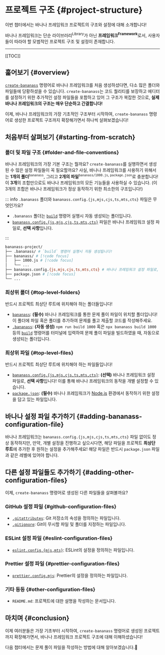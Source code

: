 # 프로젝트 구조 {#project-structure}

이번 챕터에서는 바나나 프레임워크 프로젝트의 구조와 설정에 대해 소개합니다!

바나나 프레임워크는 단순 라이브러리<sup>Library</sup>가 아닌 <strong>프레임워크<sup>Framework</sup></strong>로서, 사용자들이 따라야 할 모범적인 프로젝트 구조 및 설정이 존재합니다.

---

[[TOC]]

## 훑어보기 {#overview}

[`create-bananass`](../get-started/installation#getting-started-with-create-bananass) 명령어로 바나나 프레임워크를 처음 생성하셨다면, 다소 많은 폴더와 파일들에 당황하셨을 수 있습니다. `create-bananass`는 코드 퀄리티를 보장하고 에디터를 설정하기 위한 추가적인 설정 파일들을 포함하고 있어 그 구조가 복잡한 것으로, **실제 바나나 프레임워크의 구조는 매우 단순하고 간결합니다!**

이제, 바나나 프레임워크의 가장 기초적인 구조부터 시작하여, `create-bananass` 명령어로 생성한 프로젝트 구조까지 확장해가면서 하나씩 살펴보겠습니다!

## 처음부터 살펴보기 {#starting-from-scratch}

### 폴더 및 파일 구조 {#folder-and-file-conventions}

바나나 프레임워크의 가장 기본 구조는 뭘까요? `create-bananass`를 실행하면서 생성된 수 많은 설정 파일들이 꼭 필요할까요? 사실, 바나나 프레임워크를 사용하기 위해서는 **1개의 폴더**<sup>`bananass`</sup>, 그리고 **2개의 파일**<sup>`bananass/1000.js`, `package.json`</sup>로 충분합니다! 이 **3개**의 조합만으로도 바나나 프레임워크의 모든 기능들을 사용하실 수 있습니다. (이 3개의 조합은 바나나 프레임워크가 정상 동작하기 위한 최소한의 구조입니다!)

::: info `.bananass` 폴더와 `bananass.config.{js,mjs,cjs,ts,mts,cts}` 파일은 무엇인가요?

- `.bananass` 폴더는 [`build`](other-useful-cli-commands#build) 명령어 실행시 자동 생성되는 폴더입니다.
- [`bananass.config.{js,mjs,cjs,ts,mts,cts}`](writing-bananass-config-file) 파일은 바나나 프레임워크 설정 파일로, **선택 사항**입니다.

:::

```sh {3-4,7}
bananass-project/
├── .bananass/ # `build` 명령어 실행시 자동 생성됩니다!
├── bananass/ # [!code focus]
│   ├── 1000.js # [!code focus]
│   └── ...
├── bananass.config.{js,mjs,cjs,ts,mts,cts} # 바나나 프레임워크 설정 파일로, 선택 사항입니다!
├── package.json # [!code focus]
└── ...
```

### 최상위 폴더 {#top-level-folders}

반드시 프로젝트 최상단 루트에 위치해야 하는 폴더들입니다!

- [`bananass`](../get-started/quick-start#bananass-folder): **(필수)** 바나나 프레임워크를 통한 문제 풀이 파일이 위치할 폴더입니다! 이 폴더에 파일 혹은 폴더를 추가하여 문제를 풀고 제출할 코드를 작성해주세요.
- [`.bananass`](../get-started/quick-start#dot-bananass-folder): **(자동 생성)** `npm run build 1000` 혹은 `npx bananass build 1000` 등의 [`build`](../learn/other-useful-cli-commands.md#build) 명령어를 터미널에 입력하여 문제 풀이 파일을 빌드하였을 때, 자동으로 생성되는 폴더입니다.

### 최상위 파일 {#top-level-files}

반드시 프로젝트 최상단 루트에 위치해야 하는 파일들입니다!

- [`bananass.config.{js,mjs,cjs,ts,mts,cts}`](writing-bananass-config-file): **(선택)** 바나나 프레임워크 설정 파일로, **선택 사항**입니다! 이를 통해 바나나 프레임워크의 동작을 개별 설정할 수 있습니다.
- [`package.json`](https://docs.npmjs.com/cli/configuring-npm/package-json): **(필수)** 바나나 프레임워크가 [Node.js](https://nodejs.org/) 환경에서 동작하기 위한 설정을 담고 있는 파일입니다.

## 바나나 설정 파일 추가하기 {#adding-bananass-configuration-file}

바나나 프레임워크는 `bananass.config.{js,mjs,cjs,ts,mts,cts}` 파일 없이도 정상 동작하지만, 만약, 개별 설정을 진행하고 싶으시다면, 해당 파일을 프로젝트 **최상단 루트**에 추가한 후 원하는 설정을 추가해주세요! 해당 파일은 반드시 `package.json` 파일과 같은 레벨에 있어야 합니다.

## 다른 설정 파일들도 추가하기 {#adding-other-configuration-files}

이제, `create-bananass` 명령어로 생성된 다른 파일들을 살펴볼까요?

### GitHub 설정 파일 {#github-configuration-files}

- [`.gitattributes`](https://git-scm.com/docs/gitattributes): Git 저장소의 속성을 정의하는 파일입니다.
- [`.gitignore`](https://git-scm.com/docs/gitignore): Git이 무시할 파일 및 폴더를 지정하는 파일입니다.

### ESLint 설정 파일 {#eslint-configuration-files}

- [`eslint.config.{mjs,mts}`](https://eslint.org/docs/latest/use/configure/configuration-files#configuration-file): ESLint의 설정을 정의하는 파일입니다.

### Prettier 설정 파일 {#prettier-configuration-files}

- [`prettier.config.mjs`](https://prettier.io/docs/configuration): Prettier의 설정을 정의하는 파일입니다.

### 기타 등등 {#other-configuration-files}

- `README.md`: 프로젝트에 대한 설명을 작성하는 문서입니다.

## 마치며 {#conclusion}

이제 여러분들은 가장 기초부터 시작하여, `create-bananass` 명령어로 생성된 프로젝트까지 확장해가면서, 바나나 프레임워크 프로젝트 구조에 대해 이해하셨습니다!

다음 챕터에서는 문제 풀이 파일을 작성하는 방법에 대해 알아보겠습니다.:tada:
